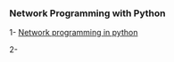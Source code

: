 ### Network Programming with Python


1- [Network programming in python](http://www.binarytides.com/python-socket-programming-tutorial/)

2- 
